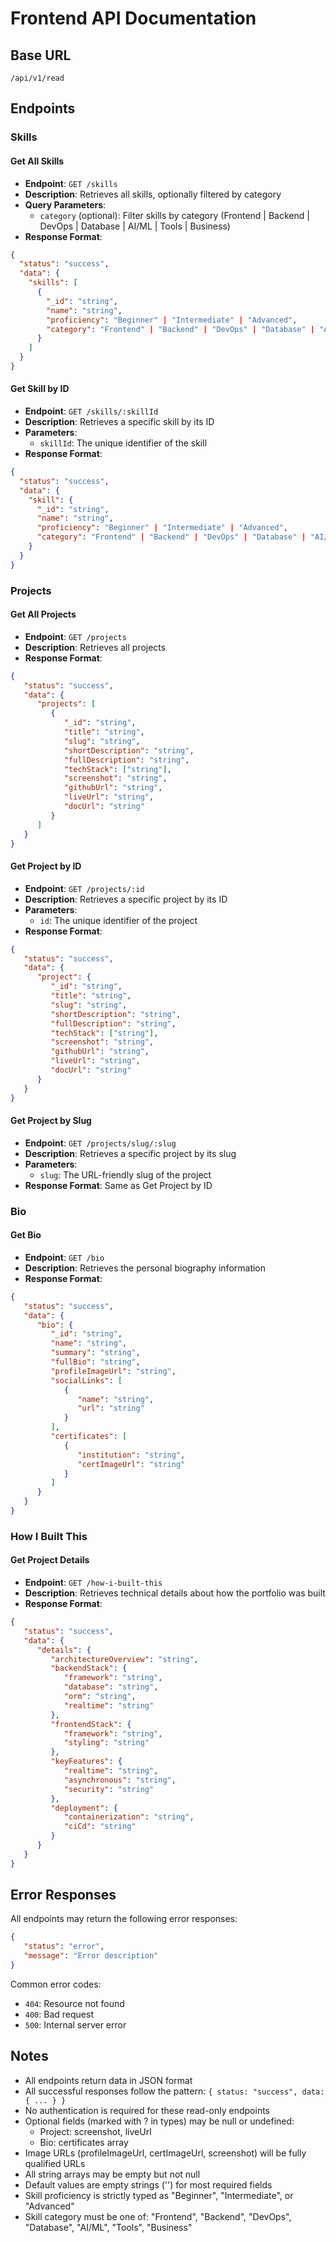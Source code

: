 # Frontend API Documentation

## Base URL

```
/api/v1/read
```

## Endpoints

### Skills

#### Get All Skills

-  **Endpoint**: `GET /skills`
-  **Description**: Retrieves all skills, optionally filtered by category
-  **Query Parameters**:
   -  `category` (optional): Filter skills by category (Frontend | Backend | DevOps | Database |
      AI/ML | Tools | Business)
-  **Response Format**:

```json
{
  "status": "success",
  "data": {
    "skills": [
      {
        "_id": "string",
        "name": "string",
        "proficiency": "Beginner" | "Intermediate" | "Advanced",
        "category": "Frontend" | "Backend" | "DevOps" | "Database" | "AI/ML" | "Tools" | "Business"
      }
    ]
  }
}
```

#### Get Skill by ID

-  **Endpoint**: `GET /skills/:skillId`
-  **Description**: Retrieves a specific skill by its ID
-  **Parameters**:
   -  `skillId`: The unique identifier of the skill
-  **Response Format**:

```json
{
  "status": "success",
  "data": {
    "skill": {
      "_id": "string",
      "name": "string",
      "proficiency": "Beginner" | "Intermediate" | "Advanced",
      "category": "Frontend" | "Backend" | "DevOps" | "Database" | "AI/ML" | "Tools" | "Business"
    }
  }
}
```

### Projects

#### Get All Projects

-  **Endpoint**: `GET /projects`
-  **Description**: Retrieves all projects
-  **Response Format**:

```json
{
   "status": "success",
   "data": {
      "projects": [
         {
            "_id": "string",
            "title": "string",
            "slug": "string",
            "shortDescription": "string",
            "fullDescription": "string",
            "techStack": ["string"],
            "screenshot": "string",
            "githubUrl": "string",
            "liveUrl": "string",
            "docUrl": "string"
         }
      ]
   }
}
```

#### Get Project by ID

-  **Endpoint**: `GET /projects/:id`
-  **Description**: Retrieves a specific project by its ID
-  **Parameters**:
   -  `id`: The unique identifier of the project
-  **Response Format**:

```json
{
   "status": "success",
   "data": {
      "project": {
         "_id": "string",
         "title": "string",
         "slug": "string",
         "shortDescription": "string",
         "fullDescription": "string",
         "techStack": ["string"],
         "screenshot": "string",
         "githubUrl": "string",
         "liveUrl": "string",
         "docUrl": "string"
      }
   }
}
```

#### Get Project by Slug

-  **Endpoint**: `GET /projects/slug/:slug`
-  **Description**: Retrieves a specific project by its slug
-  **Parameters**:
   -  `slug`: The URL-friendly slug of the project
-  **Response Format**: Same as Get Project by ID

### Bio

#### Get Bio

-  **Endpoint**: `GET /bio`
-  **Description**: Retrieves the personal biography information
-  **Response Format**:

```json
{
   "status": "success",
   "data": {
      "bio": {
         "_id": "string",
         "name": "string",
         "summary": "string",
         "fullBio": "string",
         "profileImageUrl": "string",
         "socialLinks": [
            {
               "name": "string",
               "url": "string"
            }
         ],
         "certificates": [
            {
               "institution": "string",
               "certImageUrl": "string"
            }
         ]
      }
   }
}
```

### How I Built This

#### Get Project Details

-  **Endpoint**: `GET /how-i-built-this`
-  **Description**: Retrieves technical details about how the portfolio was built
-  **Response Format**:

```json
{
   "status": "success",
   "data": {
      "details": {
         "architectureOverview": "string",
         "backendStack": {
            "framework": "string",
            "database": "string",
            "orm": "string",
            "realtime": "string"
         },
         "frontendStack": {
            "framework": "string",
            "styling": "string"
         },
         "keyFeatures": {
            "realtime": "string",
            "asynchronous": "string",
            "security": "string"
         },
         "deployment": {
            "containerization": "string",
            "ciCd": "string"
         }
      }
   }
}
```

## Error Responses

All endpoints may return the following error responses:

```json
{
   "status": "error",
   "message": "Error description"
}
```

Common error codes:

-  `404`: Resource not found
-  `400`: Bad request
-  `500`: Internal server error

## Notes

-  All endpoints return data in JSON format
-  All successful responses follow the pattern: `{ status: "success", data: { ... } }`
-  No authentication is required for these read-only endpoints
-  Optional fields (marked with ? in types) may be null or undefined:
   -  Project: screenshot, liveUrl
   -  Bio: certificates array
-  Image URLs (profileImageUrl, certImageUrl, screenshot) will be fully qualified URLs
-  All string arrays may be empty but not null
-  Default values are empty strings ('') for most required fields
-  Skill proficiency is strictly typed as "Beginner", "Intermediate", or "Advanced"
-  Skill category must be one of: "Frontend", "Backend", "DevOps", "Database", "AI/ML", "Tools",
   "Business"
